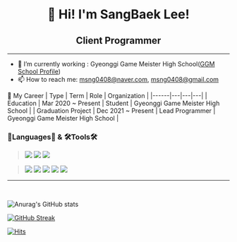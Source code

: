 # <div align=center> 👋 Hi! I'm SangBaek Lee! </div>

## <div align=center> Client Programmer </div>

---
 - 🔭 I’m currently working : Gyeonggi Game Meister High School([GGM School Profile](http://ggm.gondr.net/user/profile/89))
 - 📫 How to reach me: msng0408@naver.com, msng0408@gmail.com

🚗 My Career
| Type | Term | Role | Organization |
|------|---|---|---|
| Education | Mar 2020 ~ Present | Student | Gyeonggi Game Meister High School |
| Graduation Project | Dec 2021 ~ Present | Lead Programmer | Gyeonggi Game Meister High School |

### 📖Languages📖 & 🛠️Tools🛠️ ###
><img src="https://img.shields.io/badge/C++-00599C?style=flat&logo=C%2B%2B&logoColor=white"/>
><img src="https://img.shields.io/badge/C Sharp-239120?style=flat&logo=C Sharp&logoColor=white"/>
><img src="https://img.shields.io/badge/PHP-777BB4?style=flat&logo=PHP&logoColor=white"/>

><img src="https://img.shields.io/badge/Unity-000000?style=flat&logo=Unity&logoColor=white%"/>
><img src="https://img.shields.io/badge/Sourcetree-0052CC?style=flat&logo=Sourcetree&logoColor=white%"/>
><img src="https://img.shields.io/badge/Desktop-5C2D91?style=flat&logo=GitHub&logoColor=white"/></a> 
><img src="https://img.shields.io/badge/PhpMyAdmin-6C78AF?style=flat&logo=phpMyAdmin&logoColor=white"/>
><img src="https://img.shields.io/badge/Notion-000000?style=flat&logo=Notion&logoColor=white"/>

---

<br>

![Anurag's GitHub stats](https://github-readme-stats.vercel.app/api?username=crush0408&count_private=true&show_icons=true&theme=radical)

[![GitHub Streak](http://github-readme-streak-stats.herokuapp.com?user=crush0408&theme=radical&date_format=M%20j%5B%2C%20Y%5D)](https://git.io/streak-stats)
<br>

[![Hits](https://hits.seeyoufarm.com/api/count/incr/badge.svg?url=https%3A%2F%2Fgithub.com%2Fcrush0408&count_bg=%230D72ED&title_bg=%23555555&icon=&icon_color=%23E7E7E7&title=hits&edge_flat=false)](https://hits.seeyoufarm.com)
